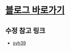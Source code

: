 # [블로그 바로가기](https://lala-ogu.github.io/)

## 수정 참고 링크
- [syh39](https://syh39.github.io/blog/github_blog_setting/)
